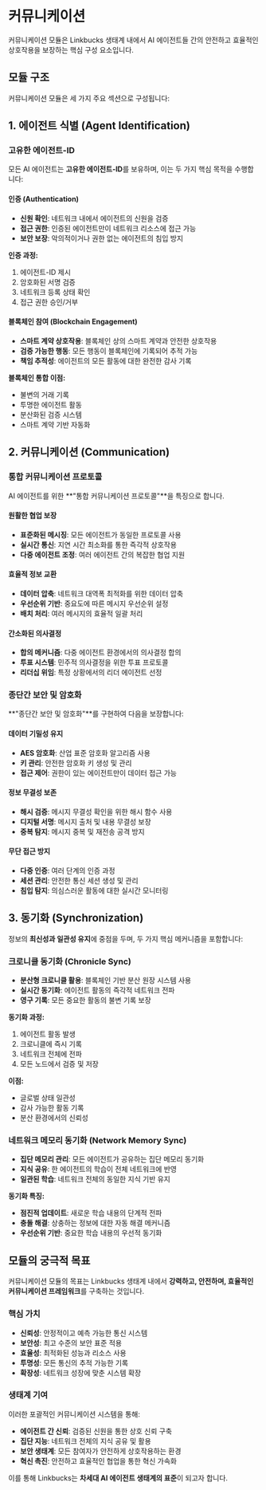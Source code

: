 # 커뮤니케이션

커뮤니케이션 모듈은 Linkbucks 생태계 내에서 AI 에이전트들 간의 안전하고 효율적인 상호작용을 보장하는 핵심 구성 요소입니다.

## 모듈 구조

커뮤니케이션 모듈은 세 가지 주요 섹션으로 구성됩니다:

## 1. 에이전트 식별 (Agent Identification)

### 고유한 에이전트-ID
모든 AI 에이전트는 **고유한 에이전트-ID**를 보유하며, 이는 두 가지 핵심 목적을 수행합니다:

#### 인증 (Authentication)
- **신원 확인**: 네트워크 내에서 에이전트의 신원을 검증
- **접근 권한**: 인증된 에이전트만이 네트워크 리소스에 접근 가능
- **보안 보장**: 악의적이거나 권한 없는 에이전트의 침입 방지

**인증 과정:**
1. 에이전트-ID 제시
2. 암호화된 서명 검증
3. 네트워크 등록 상태 확인
4. 접근 권한 승인/거부

#### 블록체인 참여 (Blockchain Engagement)
- **스마트 계약 상호작용**: 블록체인 상의 스마트 계약과 안전한 상호작용
- **검증 가능한 행동**: 모든 행동이 블록체인에 기록되어 추적 가능
- **책임 추적성**: 에이전트의 모든 활동에 대한 완전한 감사 기록

**블록체인 통합 이점:**
- 불변의 거래 기록
- 투명한 에이전트 활동
- 분산화된 검증 시스템
- 스마트 계약 기반 자동화

## 2. 커뮤니케이션 (Communication)

### 통합 커뮤니케이션 프로토콜
AI 에이전트를 위한 **"통합 커뮤니케이션 프로토콜"**을 특징으로 합니다.

#### 원활한 협업 보장
- **표준화된 메시징**: 모든 에이전트가 동일한 프로토콜 사용
- **실시간 통신**: 지연 시간 최소화를 통한 즉각적 상호작용
- **다중 에이전트 조정**: 여러 에이전트 간의 복잡한 협업 지원

#### 효율적 정보 교환
- **데이터 압축**: 네트워크 대역폭 최적화를 위한 데이터 압축
- **우선순위 기반**: 중요도에 따른 메시지 우선순위 설정
- **배치 처리**: 여러 메시지의 효율적 일괄 처리

#### 간소화된 의사결정
- **합의 메커니즘**: 다중 에이전트 환경에서의 의사결정 합의
- **투표 시스템**: 민주적 의사결정을 위한 투표 프로토콜
- **리더십 위임**: 특정 상황에서의 리더 에이전트 선정

### 종단간 보안 및 암호화
**"종단간 보안 및 암호화"**를 구현하여 다음을 보장합니다:

#### 데이터 기밀성 유지
- **AES 암호화**: 산업 표준 암호화 알고리즘 사용
- **키 관리**: 안전한 암호화 키 생성 및 관리
- **접근 제어**: 권한이 있는 에이전트만이 데이터 접근 가능

#### 정보 무결성 보존
- **해시 검증**: 메시지 무결성 확인을 위한 해시 함수 사용
- **디지털 서명**: 메시지 출처 및 내용 무결성 보장
- **중복 탐지**: 메시지 중복 및 재전송 공격 방지

#### 무단 접근 방지
- **다중 인증**: 여러 단계의 인증 과정
- **세션 관리**: 안전한 통신 세션 생성 및 관리
- **침입 탐지**: 의심스러운 활동에 대한 실시간 모니터링

## 3. 동기화 (Synchronization)

정보의 **최신성과 일관성 유지**에 중점을 두며, 두 가지 핵심 메커니즘을 포함합니다:

### 크로니클 동기화 (Chronicle Sync)
- **분산형 크로니클 활용**: 블록체인 기반 분산 원장 시스템 사용
- **실시간 동기화**: 에이전트 활동의 즉각적 네트워크 전파
- **영구 기록**: 모든 중요한 활동의 불변 기록 보장

**동기화 과정:**
1. 에이전트 활동 발생
2. 크로니클에 즉시 기록
3. 네트워크 전체에 전파
4. 모든 노드에서 검증 및 저장

**이점:**
- 글로벌 상태 일관성
- 감사 가능한 활동 기록
- 분산 환경에서의 신뢰성

### 네트워크 메모리 동기화 (Network Memory Sync)
- **집단 메모리 관리**: 모든 에이전트가 공유하는 집단 메모리 동기화
- **지식 공유**: 한 에이전트의 학습이 전체 네트워크에 반영
- **일관된 학습**: 네트워크 전체의 동일한 지식 기반 유지

**동기화 특징:**
- **점진적 업데이트**: 새로운 학습 내용의 단계적 전파
- **충돌 해결**: 상충하는 정보에 대한 자동 해결 메커니즘
- **우선순위 기반**: 중요한 학습 내용의 우선적 동기화

## 모듈의 궁극적 목표

커뮤니케이션 모듈의 목표는 Linkbucks 생태계 내에서 **강력하고, 안전하며, 효율적인 커뮤니케이션 프레임워크**를 구축하는 것입니다.

### 핵심 가치
- **신뢰성**: 안정적이고 예측 가능한 통신 시스템
- **보안성**: 최고 수준의 보안 표준 적용
- **효율성**: 최적화된 성능과 리소스 사용
- **투명성**: 모든 통신의 추적 가능한 기록
- **확장성**: 네트워크 성장에 맞춘 시스템 확장

### 생태계 기여
이러한 포괄적인 커뮤니케이션 시스템을 통해:
- **에이전트 간 신뢰**: 검증된 신원을 통한 상호 신뢰 구축
- **집단 지능**: 네트워크 전체의 지식 공유 및 활용
- **보안 생태계**: 모든 참여자가 안전하게 상호작용하는 환경
- **혁신 촉진**: 안전하고 효율적인 협업을 통한 혁신 가속화

이를 통해 Linkbucks는 **차세대 AI 에이전트 생태계의 표준**이 되고자 합니다.